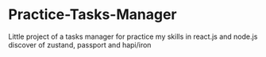 # Practice-Tasks-Manager
Little project of a tasks manager for practice my skills in react.js and node.js
discover of zustand, passport and hapi/iron

